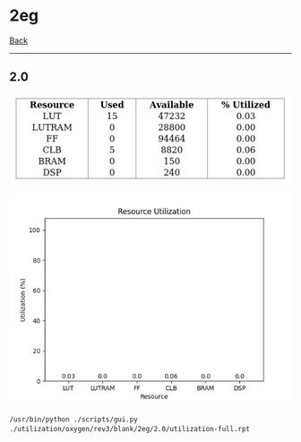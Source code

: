 # 2eg

[Back](<../rev3.md>)

---

## 2.0

<p align="center">
	<img src="../../../../../images/oxygen/rev3/blank/2eg/2.0/table.jpg" />
</p>

<p align="center">
	<img src="../../../../../images/oxygen/rev3/blank/2eg/2.0/graph.png" />
</p>

`/usr/bin/python ./scripts/gui.py ./utilization/oxygen/rev3/blank/2eg/2.0/utilization-full.rpt`

